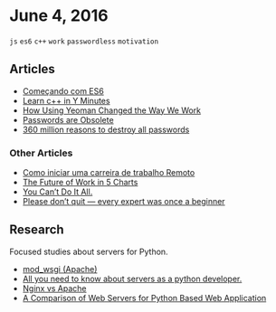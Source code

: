 # June 4, 2016

`js` `es6` `c++` `work` `passwordless` `motivation`

## Articles

- [Começando com ES6](//medium.com/@brunovincius/começando-com-es6-e346298e941b#.9toxryxwl)
- [Learn c++ in Y Minutes](//learnxinyminutes.com/docs/pt-br/c++-pt/)
- [How Using Yeoman Changed the Way We Work](//css-tricks.com/using-yeoman-changed-way-work/)
- [Passwords are Obsolete](//medium.com/@ninjudd/passwords-are-obsolete-9ed56d483eb#.oh2ouo0w9)
- [360 million reasons to destroy all passwords](//medium.freecodecamp.com/360-million-reasons-to-destroy-all-passwords-9a100b2b5001#.4dw7ik48b)

### Other Articles

- [Como iniciar uma carreira de trabalho Remoto](//medium.com/full-remote/como-iniciar-uma-carreira-de-trabalho-remoto-ae061e43bf9a#.1ftn5mxse)
- [The Future of Work in 5 Charts](//medium.com/conquering-corporate-america/the-future-of-work-in-5-charts-a4d8baf9f068#.x8rewa1mx)
- [You Can’t Do It All.](//medium.com/@PatienceRandle/you-cant-do-it-all-b98b1f2093f6#.ypn1n8a69)
- [Please don’t quit — every expert was once a beginner](//medium.freecodecamp.com/please-dont-quit-every-expert-was-once-a-beginner-6d8f8933a338#.qnpkwpg1w)

## Research

Focused studies about servers for Python.

- [mod_wsgi (Apache)](//flask.pocoo.org/docs/0.11/deploying/mod_wsgi/) 
- [All you need to know about servers as a python developer.](//www.airpair.com/python/posts/python-servers)
- [Nginx vs Apache](//anturis.com/blog/nginx-vs-apache/)
- [A Comparison of Web Servers for Python Based Web Application](//www.digitalocean.com/community/tutorials/a-comparison-of-web-servers-for-python-based-web-applications)
